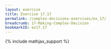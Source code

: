```yaml
---
layout: exercise
title: Exercise 17.17
permalink: /complex-decisions-exercises/ex_17/
breadcrumb: 17-Making-Complex-Decision
bookmarkID: ex17.17
---
```


{% include mathjax_support %}
